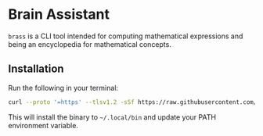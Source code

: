 # Brain Assistant

`brass` is a CLI tool intended for computing mathematical expressions and being
an encyclopedia for mathematical concepts.

## Installation

Run the following in your terminal:

```sh
curl --proto '=https' --tlsv1.2 -sSf https://raw.githubusercontent.com/spelbryggeriet/brass/master/scripts/init.sh | sh
```

This will install the binary to `~/.local/bin` and update your PATH environment variable.
